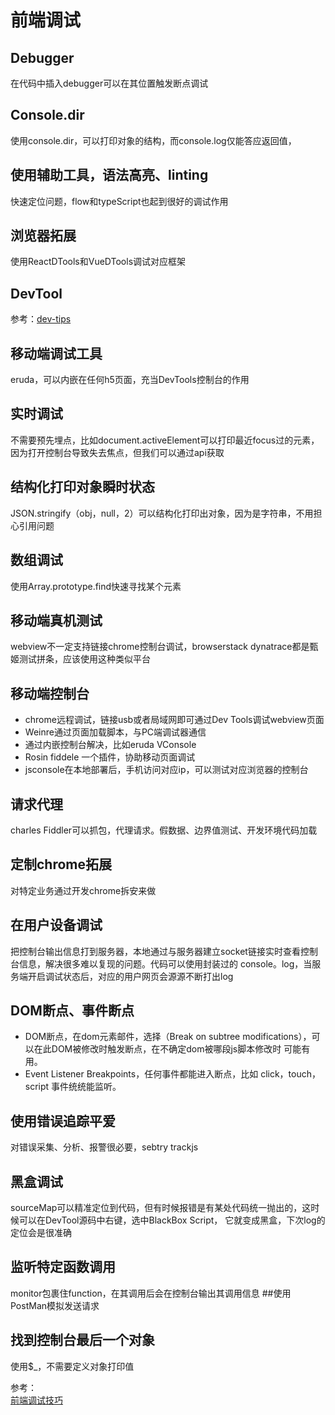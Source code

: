 # 前端调试
## Debugger
在代码中插入debugger可以在其位置触发断点调试
## Console.dir
使用console.dir，可以打印对象的结构，而console.log仅能答应返回值，
## 使用辅助工具，语法高亮、linting
快速定位问题，flow和typeScript也起到很好的调试作用
## 浏览器拓展
使用ReactDTools和VueDTools调试对应框架
## DevTool
参考：[dev-tips](https://umaar.com/dev-tips/)
## 移动端调试工具
eruda，可以内嵌在任何h5页面，充当DevTools控制台的作用
## 实时调试
不需要预先埋点，比如document.activeElement可以打印最近focus过的元素，因为打开控制台导致失去焦点，但我们可以通过api获取
## 结构化打印对象瞬时状态
JSON.stringify（obj，null，2）可以结构化打印出对象，因为是字符串，不用担心引用问题
## 数组调试
使用Array.prototype.find快速寻找某个元素
## 移动端真机测试
webview不一定支持链接chrome控制台调试，browserstack dynatrace都是甄姬测试拼条，应该使用这种类似平台
## 移动端控制台
- chrome远程调试，链接usb或者局域网即可通过Dev Tools调试webview页面
- Weinre通过页面加载脚本，与PC端调试器通信
- 通过内嵌控制台解决，比如eruda VConsole
- Rosin fiddele 一个插件，协助移动页面调试
- jsconsole在本地部署后，手机访问对应ip，可以测试对应浏览器的控制台
## 请求代理
charles Fiddler可以抓包，代理请求。假数据、边界值测试、开发环境代码加载
## 定制chrome拓展
对特定业务通过开发chrome拆安来做
## 在用户设备调试
把控制台输出信息打到服务器，本地通过与服务器建立socket链接实时查看控制台信息，解决很多难以复现的问题。代码可以使用封装过的
console。log，当服务端开启调试状态后，对应的用户网页会源源不断打出log
## DOM断点、事件断点
- DOM断点，在dom元素邮件，选择（Break on subtree modifications），可以在此DOM被修改时触发断点，在不确定dom被哪段js脚本修改时
可能有用。
- Event Listener Breakpoints，任何事件都能进入断点，比如 click，touch，script 事件统统能监听。
## 使用错误追踪平爱
对错误采集、分析、报警很必要，sebtry trackjs
## 黑盒调试
sourceMap可以精准定位到代码，但有时候报错是有某处代码统一抛出的，这时候可以在DevTool源码中右键，选中BlackBox Script，
它就变成黑盒，下次log的定位会是很准确
## 监听特定函数调用
monitor包裹住function，在其调用后会在控制台输出其调用信息
##使用PostMan模拟发送请求
## 找到控制台最后一个对象
使用$_，不需要定义对象打印值


参考：  
[前端调试技巧](https://github.com/ascoders/weekly/blob/master/%E5%89%8D%E6%B2%BF%E6%8A%80%E6%9C%AF/11.%E7%B2%BE%E8%AF%BB%E3%80%8A%E5%89%8D%E7%AB%AF%E8%B0%83%E8%AF%95%E6%8A%80%E5%B7%A7%E3%80%8B.md)
